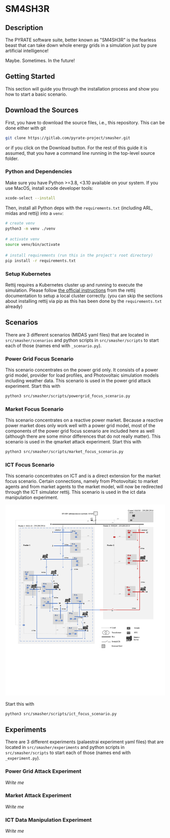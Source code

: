 # SM4SH3R

## Description

The PYRATE software suite, better known as "SM4SH3R" is the fearless beast that can take down whole energy grids in a simulation just by pure artificial intelligence!

Maybe. Sometimes. In the future!

## Getting Started

This section will guide you through the installation process and show you how to start a basic scenario.

## Download the Sources

First, you have to download the source files, i.e., this repository.
This can be done either with git

```bash
git clone https://gitlab.com/pyrate-project/smasher.git
```

or if you click on the Download button.
For the rest of this guide it is assumed, that you have a command line running in the top-level source folder.

### Python and Dependencies

Make sure you have Python >=3.8, <3.10 available on your system. 
If you use MacOS, install xcode developer tools:

```bash
xcode-select --install
```

Then, install all Python deps with the `requirements.txt` (including ARL, midas and rettij) into a `venv`:

```bash
# create venv
python3 -m venv ./venv

# activate venv
source venv/bin/activate

# install requirements (run this in the project's root directory)
pip install -r requirements.txt
```

### Setup Kubernetes

Rettij requires a Kubernetes cluster up and running to execute the simulation. Please follow [the official instructions](https://medit.pages.frihsb.de/rettij/docs/getting-started.html#step-by-step-guide-for-installing-rettij-based-on-k3d-for-linux) from the rettij documentation to setup a local cluster correctly. (you can skip the sections about installing rettij via pip as this has been done by the `requirements.txt` already)

## Scenarios

There are 3 different scenarios (MIDAS yaml files) that are located in `src/smasher/scenarios` and python scripts in `src/smasher/scripts` to start each of those (names end with `_scenario.py`).

### Power Grid Focus Scenario

This scenario concentrates on the power grid only.
It consists of a power grid model, provider for load profiles, and Photovoltaic simulation models including weather data.
This scenario is used in the power grid attack experiment.
Start this with

```bash
python3 src/smasher/scripts/powergrid_focus_scenario.py
```

### Market Focus Scenario

This scenario concentrates on a reactive power market.
Because a reactive power market does only work well with a power grid model, most of the components of the power grid focus scenario are included here as well (although there are some minor differences that do not really matter).
This scenario is used in the qmarket attack experiment.
Start this with

```bash
python3 src/smasher/scripts/market_focus_scenario.py
```

### ICT Focus Scenario

This scenario concentrates on ICT and is a direct extension for the market focus scenario.
Certain connections, namely from Photovoltaic to market agents and from market agents to the market model, will now be redirected through the ICT simulator rettij.
This scenario is used in the ict data manipulation experiment. 

![ICT focus scenario image](pyrate%20ICT-scenario.png "Overall topology of the ICT focus scenario.")

Start this with 

```bash
python3 src/smasher/scripts/ict_focus_scenario.py
```

## Experiments

There are 3 different experiments (palaestrai experiment yaml files) that are located in `src/smasher/experiments` and python scripts in `src/smasher/scripts` to start each of those (names end with `_experiment.py`).


### Power Grid Attack Experiment

*Write me*

### Market Attack Experiment

*Write me*

### ICT Data Manipulation Experiment

*Write me*
